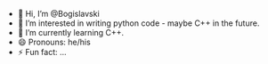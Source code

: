 - 👋 Hi, I’m @Bogislavski
- 👀 I’m interested in writing python code - maybe C++ in the future.
- 🌱 I’m currently learning C++.
- 😄 Pronouns: he/his
- ⚡ Fun fact: ...

<!---
Bogislavski/Bogislavski is a ✨ special ✨ repository because its `README.md` (this file) appears on your GitHub profile.
You can click the Preview link to take a look at your changes.
--->
